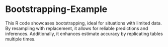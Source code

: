 # Bootstrapping-Example
This R code showcases bootstrapping, ideal for situations with limited data. By resampling with replacement, it allows for reliable predictions and inferences. Additionally, it enhances estimate accuracy by replicating tables multiple times.

